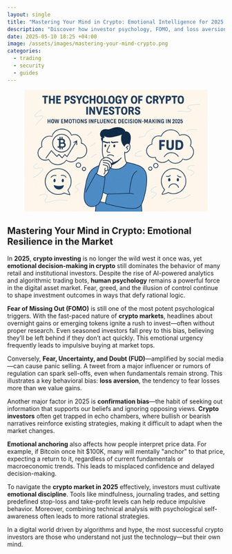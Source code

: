 ```yaml
---
layout: single
title: "Mastering Your Mind in Crypto: Emotional Intelligence for 2025 Investors"
description: "Discover how investor psychology, FOMO, and loss aversion impact crypto trading in 2025. Learn to master emotions and make smarter crypto investment."
date: 2025-05-10 18:25 +04:00
image: /assets/images/mastering-your-mind-crypto.png
categories:
  - trading
  - security
  - guides
---
```


<figure style="text-align: center;">
  <img src="/assets/images/mastering-your-mind-crypto.png" alt="Mastering Your Mind in Crypto: Emotional Intelligence for 2025 Investors" width="1024" style="max-width:100%; height:auto;" />
</figure>

<h2>Mastering Your Mind in Crypto: Emotional Resilience in the Market</h2>

<p>In <strong>2025</strong>, <strong>crypto investing</strong> is no longer the wild west it once was, yet <strong>emotional decision-making in crypto</strong> still dominates the behavior of many retail and institutional investors. Despite the rise of AI-powered analytics and algorithmic trading bots, <strong>human psychology</strong> remains a powerful force in the digital asset market. Fear, greed, and the illusion of control continue to shape investment outcomes in ways that defy rational logic.</p>

<p><strong>Fear of Missing Out (FOMO)</strong> is still one of the most potent psychological triggers. With the fast-paced nature of <strong>crypto markets</strong>, headlines about overnight gains or emerging tokens ignite a rush to invest—often without proper research. Even seasoned investors fall prey to this bias, believing they’ll be left behind if they don’t act quickly. This emotional urgency frequently leads to impulsive buying at market tops.</p>

<p>Conversely, <strong>Fear, Uncertainty, and Doubt (FUD)</strong>—amplified by social media—can cause panic selling. A tweet from a major influencer or rumors of regulation can spark sell-offs, even when fundamentals remain strong. This illustrates a key behavioral bias: <strong>loss aversion</strong>, the tendency to fear losses more than we value gains.</p>

<p>Another major factor in 2025 is <strong>confirmation bias</strong>—the habit of seeking out information that supports our beliefs and ignoring opposing views. <strong>Crypto investors</strong> often get trapped in echo chambers, where bullish or bearish narratives reinforce existing strategies, making it difficult to adapt when the market changes.</p>

<p><strong>Emotional anchoring</strong> also affects how people interpret price data. For example, if Bitcoin once hit $100K, many will mentally "anchor" to that price, expecting a return to it, regardless of current fundamentals or macroeconomic trends. This leads to misplaced confidence and delayed decision-making.</p>

<p>To navigate the <strong>crypto market in 2025</strong> effectively, investors must cultivate <strong>emotional discipline</strong>. Tools like mindfulness, journaling trades, and setting predefined stop-loss and take-profit levels can help reduce impulsive behavior. Moreover, combining technical analysis with psychological self-awareness often leads to more rational strategies.</p>

<p>In a digital world driven by algorithms and hype, the most successful crypto investors are those who understand not just the technology—but their own mind.</p>
